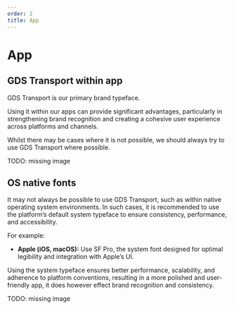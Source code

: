 ```yaml
---
order: 2
title: App
---
```


# App

## GDS Transport within app

GDS Transport is our primary brand typeface.

Using it within our apps can provide significant advantages, particularly in strengthening brand recognition and creating a cohesive user experience across platforms and channels.

Whilst there may be cases where it is not possible, we should always try to use GDS Transport where possible.

TODO: missing image


## OS native fonts

It may not always be possible to use GDS Transport, such as within native operating system environments. In such cases, it is recommended to use the platform’s default system typeface to ensure consistency, performance, and accessibility.

For example:
* **Apple (iOS, macOS):** Use SF Pro, the system font designed for optimal legibility and integration with Apple’s UI.

Using the system typeface ensures better performance, scalability, and adherence to platform conventions, resulting in a more polished and user-friendly app, it does however effect brand recognition and consistency.

TODO: missing image
